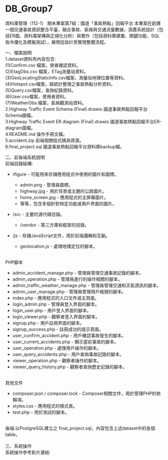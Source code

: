 # DB_Group7
資料庫管理（112-1） 期末專案第7組：國道「事故熱點」回報平台
本專案在創建一個交通事故資訊整合平臺，融合事故、氣候與交通流量數據，涵蓋系統設計（包括ER圖、資料庫架構與正規化分析）與實作（包括資料庫建置、關鍵功能、SQL指令優化及模擬測試），展現從設計至實現整體流程。


一、檔案說明
<br>
1.dataset資料夾內容包含:
<br>
(1)Confirm.csv 檔案，使者確認資料。
<br>
(2)EtagObs.csv 檔案，ETag測量站資料。
<br>
(3)GeoLocatingStaticInfo.csv檔案，測量站地理位置等資料。
<br>
(4)Hotspot.csv檔案，經統計整理之事故熱點分析資料。
<br>
(5)Query.csv檔案，查詢紀錄資料。
<br>
(6)User.csv檔案，使用者資料。
<br>
(7)WeatherObs.檔案，氣候觀測站資料。
<br>
2.Highway Traffic Event Schema (Final).drawio 國道事故熱點回報平台Schema圖檔。
<br>
3.Highway Traffic Event ER diagram (Final).drawio 國道事故熱點回報平台ER-diagram圖檔。
<br>
4.README.md 操作手冊文檔。
<br>
5.accident.zip 前端相關程式碼與資源。
<br>
6.final_project.sql 國道事故熱點回報平台資料庫backup檔。
<br>


二、前後端系統說明
<br>
前端目錄結構:
- /figure - 可能用來存儲應用程式中使用的圖片和圖標。
  - admin.png - 管理員圖標。
  - highway.jpg - 用於背景或主題的公路圖片。
  - home_screen.jpg - 應用程式的主屏幕圖片。
  - 等等，包含多個針對特定功能或用戶界面的圖片。

- /src - 主要的源代碼目錄。
  - /vendor - 第三方庫和框架的目錄。

- /js - 存儲JavaScript文件，用於前端邏輯和互動。
  - geolocation.js - 處理地理定位的腳本。
<br>
PHP腳本

- admin_accident_manage.php - 管理員管理交通事故記錄的腳本。
- admin_operation.php - 管理員進行的操作相關的腳本。
- admin_traffic_weather_manage.php - 管理員管理交通和天氣資訊的腳本。
- admin_user_manage.php - 管理員管理用戶帳號的腳本。
- index.php - 應用程式的入口文件或主頁面。
- login_admin.php - 管理員登入界面的腳本。
- login_user.php - 用戶登入界面的腳本。
- login_viewer.php - 觀察者登入界面的腳本。
- signup.php - 用戶註冊界面的腳本。
- signup_success.php - 註冊成功的提示頁面。
- user_confirm_accident.php - 用戶確認事故發生的腳本。
- user_current_accidents.php - 顯示當前事故的腳本。
- user_operation.php - 處理用戶操作的腳本。
- user_query_accidents.php - 用戶查詢事故記錄的腳本。
- viewer_operation.php - 觀察者操作的腳本。
- viewer_query_history.php - 觀察者查詢歷史記錄的腳本。

<br>
其他文件

- composer.json / composer.lock - Composer相關文件，用於管理PHP的依賴項。
- styles.css - 應用程式的樣式表。
- test.php - 用於測試的腳本。


<br>
後端:以PostgreSQL建立之 final_project.sql，內容包含上述dataset中的各個table。
<br>


<br>
三、系統操作
<br>
系統操作參考影片連結:

